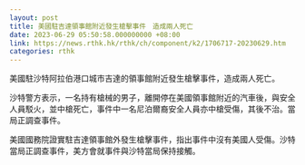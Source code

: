 ```yaml
---
layout: post
title: 美國駐吉達領事館附近發生槍擊事件　造成兩人死亡
date: 2023-06-29 05:50:58.000000000 +08:00
link: https://news.rthk.hk/rthk/ch/component/k2/1706717-20230629.htm
categories: rthk
---
```


美國駐沙特阿拉伯港口城市吉達的領事館附近發生槍擊事件，造成兩人死亡。

沙特警方表示，一名持有槍械的男子，離開停在美國領事館附近的汽車後，與安全人員駁火，並中槍死亡，事件中一名尼泊爾裔安全人員亦中槍受傷，其後不治。當局正調查事件。

美國國務院證實駐吉達領事館外發生槍擊事件，指出事件中沒有美國人受傷。沙特當局正調查事件，美方會就事件與沙特當局保持接觸。
